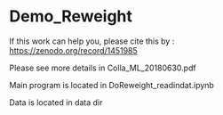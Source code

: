 # Demo_Reweight
If this work can help you, please cite this by : https://zenodo.org/record/1451985 

Please see more details in Colla_ML_20180630.pdf

Main program is located in DoReweight_readindat.ipynb

Data is located in data dir

